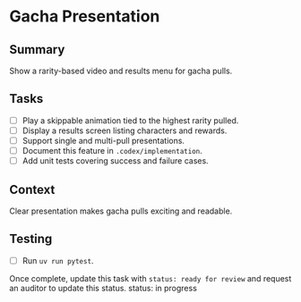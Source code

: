 # Gacha Presentation

## Summary
Show a rarity-based video and results menu for gacha pulls.

## Tasks
- [ ] Play a skippable animation tied to the highest rarity pulled.
- [ ] Display a results screen listing characters and rewards.
- [ ] Support single and multi-pull presentations.
- [ ] Document this feature in `.codex/implementation`.
- [ ] Add unit tests covering success and failure cases.

## Context
Clear presentation makes gacha pulls exciting and readable.

## Testing
- [ ] Run `uv run pytest`.

Once complete, update this task with `status: ready for review` and request an auditor to update this status.
status: in progress

